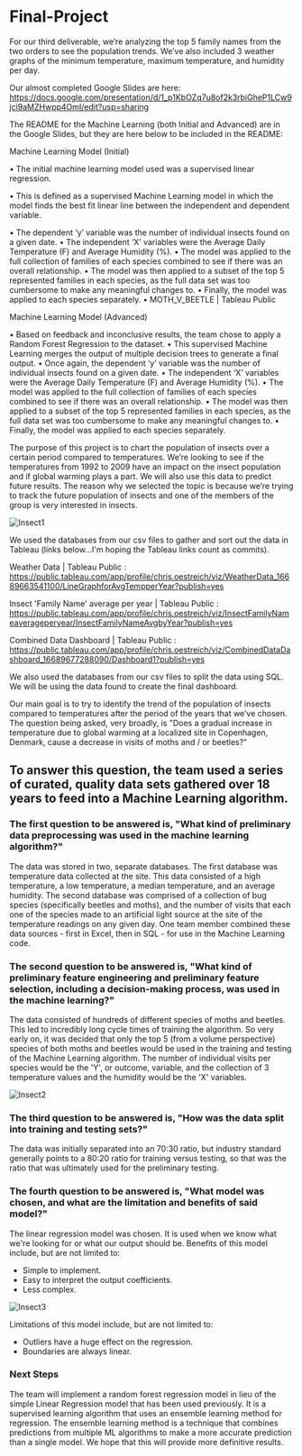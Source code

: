 # Final-Project

For our third deliverable, we’re analyzing the top 5 family names from the two orders to see the population trends.  We’ve also included 3 weather graphs of the minimum temperature, maximum temperature, and humidity per day.

Our almost completed Google Slides are here: https://docs.google.com/presentation/d/1_p1KbOZq7u8of2k3rbiGheP1LCw9jci9aMZHwpp4OmI/edit?usp=sharing

The README for the Machine Learning (both Initial and Advanced) are in the Google Slides, but they are here below to be included in the README:

Machine Learning Model (Initial)

•	The initial machine learning model used was a supervised linear regression.

•	This is defined as a supervised Machine Learning model in which the model finds the best fit linear line between the independent and dependent variable.

•	The dependent ‘y’ variable was the number of individual insects found on a given date.
•	The independent ‘X’ variables were the Average Daily Temperature (F) and Average Humidity (%).
•	The model was applied to the full collection of families of each species combined to see if there was an overall relationship.
•	The model was then applied to a subset of the top 5 represented families in each species, as the full data set was too cumbersome to make any meaningful changes to.
•	Finally, the model was applied to each species separately.
•	MOTH_V_BEETLE | Tableau Public

Machine Learning Model (Advanced)

•	Based on feedback and inconclusive results, the team chose to apply a Random Forest Regression to the dataset.
•	This supervised Machine Learning merges the output of multiple decision trees to generate a final output.
•	Once again, the dependent ‘y’ variable was the number of individual insects found on a given date.
•	The independent ‘X’ variables were the Average Daily Temperature (F) and Average Humidity (%).
•	The model was applied to the full collection of families of each species combined to see if there was an overall relationship.
•	The model was then applied to a subset of the top 5 represented families in each species, as the full data set was too cumbersome to make any meaningful changes to.
•	Finally, the model was applied to each species separately.


The purpose of this project is to chart the population of insects over a certain period compared to temperatures.  We’re looking to see if the temperatures from 1992 to 2009 have an impact on the insect population and if global warming plays a part.  We will also use this data to predict future results.  The reason why we selected the topic is because we’re trying to track the future population of insects and one of the members of the group is very interested in insects.

![Insect1](https://user-images.githubusercontent.com/108380062/203672843-a335059e-c7c2-4ff9-8404-5c897fe9f136.png)

We used the databases from our csv files to gather and sort out the data in Tableau (links below...I'm hoping the Tableau links count as commits).

Weather Data | Tableau Public : https://public.tableau.com/app/profile/chris.oestreich/viz/WeatherData_16689663541100/LineGraphforAvgTempperYear?publish=yes

Insect 'Family Name' average per year | Tableau Public : 
https://public.tableau.com/app/profile/chris.oestreich/viz/InsectFamilyNameaverageperyear/InsectFamilyNameAvgbyYear?publish=yes

Combined Data Dashboard | Tableau Public : https://public.tableau.com/app/profile/chris.oestreich/viz/CombinedDataDashboard_16689677288090/Dashboard1?publish=yes

We also used the databases from our csv files to split the data using SQL.  We will be using the data found to create the final dashboard.

Our main goal is to try to identify the trend of the population of insects compared to temperatures after the period of the years that we’ve chosen.  The question being asked, very broadly, is "Does a gradual increase in temperature due to global warming at a localized site in Copenhagen, Denmark, cause a decrease in visits of moths and / or beetles?"
## To answer this question, the team used a series of curated, quality data sets gathered over 18 years to feed into a Machine Learning algorithm.

### The first question to be answered is, "What kind of preliminary data preprocessing was used in the machine learning algorithm?"
The data was stored in two, separate databases.  The first database was temperature data collected at the site.  This data consisted of a high temperature, a low temperature, a median temperature, and an average humidity.  The second database was comprised of a collection of bug species (specifically beetles and moths), and the number of visits that each one of the species made to an artificial light source at the site of the temperature readings on any given day.
One team member combined these data sources - first in Excel, then in SQL - for use in the Machine Learning code.

### The second question to be answered is, "What kind of preliminary feature engineering and preliminary feature selection, including a decision-making process, was used in the machine learning?"
The data consisted of hundreds of different species of moths and beetles.  This led to incredibly long cycle times of training the algorithm.  So very early on, it was decided that only the top 5 (from a volume perspective) species of both moths and beetles would be used in the training and testing of the Machine Learning algorithm.  The number of individual visits per species would be the 'Y', or outcome, variable, and the collection of 3 temperature values and the humidity would be the 'X' variables.

![Insect2](https://user-images.githubusercontent.com/108380062/203672866-07f6cf1e-a2b7-4a80-a96f-d97e5402c288.png)

### The third question to be answered is, "How was the data split into training and testing sets?"
The data was initially separated into an 70:30 ratio, but industry standard generally points to a 80:20 ratio for training versus testing, so that was the ratio that was ultimately used for the preliminary testing.

### The fourth question to be answered is, "What model was chosen, and what are the limitation and benefits of said model?"
The linear regression model was chosen.  It is used when we know what we're looking for or what our output should be.
Benefits of this model include, but are not limited to:
 - Simple to implement.
 - Easy to interpret the output coefficients.
 - Less complex.
 
![Insect3](https://user-images.githubusercontent.com/108380062/203672897-7e98675a-6b8e-4f79-9016-066a03c5aaca.png)

Limitations of this model include, but are not limited to:
 - Outliers have a huge effect on the regression.
 - Boundaries are always linear.

### Next Steps
The team will implement a random forest regression model in lieu of the simple Linear Regression model that has been used previously.  It is a supervised learning algorithm that uses an ensemble learning method for regression.  The ensemble learning method is a technique that combines predictions from multiple ML algorithms to make a more accurate prediction than a single model.  We hope that this will provide more definitive results.
